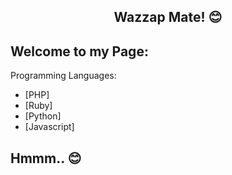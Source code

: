 ##  <p align="center">Wazzap Mate! 😊 </p>

## Welcome to my Page:

Programming Languages:

- [PHP]
- [Ruby]
- [Python]
- [Javascript]

## Hmmm.. 😊
